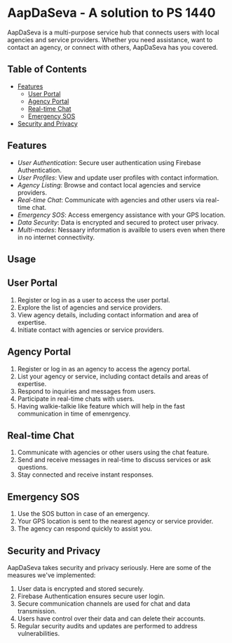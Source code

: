 # AapDaSeva - A solution to PS 1440

AapDaSeva is a multi-purpose service hub that connects users with local agencies and service providers. Whether you need assistance, want to contact an agency, or connect with others, AapDaSeva has you covered.

## Table of Contents

- [Features](#features)
  - [User Portal](#user-portal)
  - [Agency Portal](#agency-portal)
  - [Real-time Chat](#real-time-chat)
  - [Emergency SOS](#emergency-sos)
- [Security and Privacy](#security-and-privacy)

## Features

- _User Authentication_: Secure user authentication using Firebase Authentication.
- _User Profiles_: View and update user profiles with contact information.
- _Agency Listing_: Browse and contact local agencies and service providers.
- _Real-time Chat_: Communicate with agencies and other users via real-time chat.
- _Emergency SOS_: Access emergency assistance with your GPS location.
- _Data Security_: Data is encrypted and secured to protect user privacy.
- _Multi-modes_: Nessaary information is availble to users even when there in no internet connectivity.



## Usage

## User Portal
1. Register or log in as a user to access the user portal.
2. Explore the list of agencies and service providers.
3. View agency details, including contact information and area of expertise.
4. Initiate contact with agencies or service providers.


## Agency Portal
1. Register or log in as an agency to access the agency portal.
2. List your agency or service, including contact details and areas of expertise.
3. Respond to inquiries and messages from users.
4. Participate in real-time chats with users.
5. Having walkie-talkie like feature which will help in the fast communication in time of emenrgency.


## Real-time Chat
1. Communicate with agencies or other users using the chat feature.
2. Send and receive messages in real-time to discuss services or ask questions.
3. Stay connected and receive instant responses.

## Emergency SOS
1. Use the SOS button in case of an emergency.
2. Your GPS location is sent to the nearest agency or service provider.
3. The agency can respond quickly to assist you.

## Security and Privacy

AapDaSeva takes security and privacy seriously. Here are some of the measures we've implemented:

1. User data is encrypted and stored securely.
2. Firebase Authentication ensures secure user login.
3. Secure communication channels are used for chat and data transmission.
4. Users have control over their data and can delete their accounts.
5. Regular security audits and updates are performed to address vulnerabilities.

